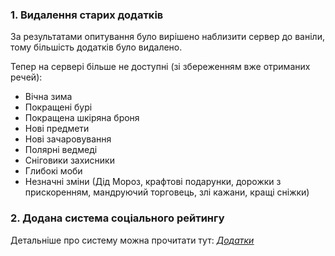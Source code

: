 ### 1. Видалення старих додатків

За результатами опитування було вирішено наблизити сервер до ваніли, тому більшість додатків було видалено.

Тепер на сервері більше не доступні (зі збереженням вже отриманих речей):

- Вічна зима
- Покращені бурі
- Покращена шкіряна броня
- Нові предмети
- Нові зачаровування
- Полярні ведмеді
- Сніговики захисники
- Глибокі моби
- Незначні зміни (Дід Мороз, крафтові подарунки, дорожки з прискоренням, мандруючий торговець, злі кажани, кращі сніжки)

### 2. Додана система соціального рейтингу

Детальніше про систему можна прочитати тут: [<u>_Додатки_</u>](https://noboobs.world/features)
